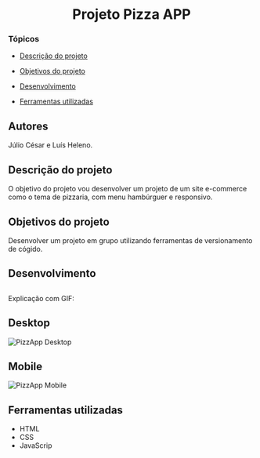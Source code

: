 <h1 align="center"> Projeto Pizza APP </h1>

### Tópicos 

- [Descrição do projeto](#descrição-do-projeto)

- [Objetivos do projeto](#objetivos-do-projeto)

- [Desenvolvimento](#desenvolvimento)

- [Ferramentas utilizadas](#ferramentas-utilizadas)

###

## Autores
Júlio César e Luís Heleno.

## Descrição do projeto
O objetivo do projeto vou desenvolver um projeto de um site e-commerce como o tema de pizzaria, com menu hambúrguer e responsivo.

## Objetivos do projeto
Desenvolver um projeto em grupo utilizando ferramentas de versionamento de cógido.

###

## Desenvolvimento

## 

Explicação com GIF:

## Desktop

![PizzApp Desktop](https://user-images.githubusercontent.com/67832656/203660476-0ab9065b-61cf-4899-b505-f52fdd1842b5.gif)

## Mobile

![PizzApp Mobile](https://user-images.githubusercontent.com/67832656/203660501-93659407-a65e-4015-990d-bdde5d4c9221.gif)



## Ferramentas utilizadas
- HTML
- CSS 
- JavaScrip 
